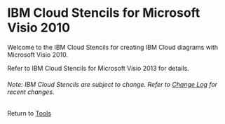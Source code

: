 # IBM Cloud Stencils for Microsoft Visio 2010

Welcome to the IBM Cloud Stencils for creating IBM Cloud diagrams with Microsoft Visio 2010.  

Refer to IBM Cloud Stencils for Microsoft Visio 2013 for details.

###### Note: IBM Cloud Stencils are subject to change.  Refer to [Change Log](components/change_log.md) for recent changes.

Return to [Tools](/README.md) 
